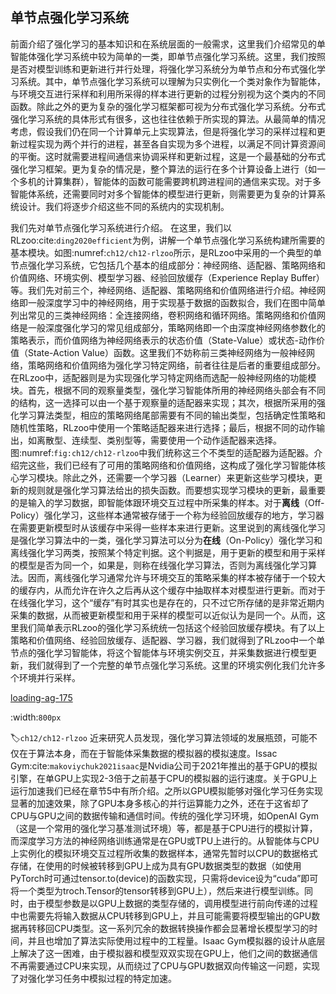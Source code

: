 ## 单节点强化学习系统

前面介绍了强化学习的基本知识和在系统层面的一般需求，这里我们介绍常见的单智能体强化学习系统中较为简单的一类，即单节点强化学习系统。这里，我们按照是否对模型训练和更新进行并行处理，将强化学习系统分为单节点和分布式强化学习系统。其中，单节点强化学习系统可以理解为只实例化一个类对象作为智能体，与环境交互进行采样和利用所采得的样本进行更新的过程分别视为这个类内的不同函数。除此之外的更为复杂的强化学习框架都可视为分布式强化学习系统。分布式强化学习系统的具体形式有很多，这也往往依赖于所实现的算法。从最简单的情况考虑，假设我们仍在同一个计算单元上实现算法，但是将强化学习的采样过程和更新过程实现为两个并行的进程，甚至各自实现为多个进程，以满足不同计算资源间的平衡。这时就需要进程间通信来协调采样和更新过程，这是一个最基础的分布式强化学习框架。更为复杂的情况是，整个算法的运行在多个计算设备上进行（如一个多机的计算集群），智能体的函数可能需要跨机跨进程间的通信来实现。对于多智能体系统，还需要同时对多个智能体的模型进行更新，则需要更为复杂的计算系统设计。我们将逐步介绍这些不同的系统内的实现机制。

我们先对单节点强化学习系统进行介绍。
在这里，我们以RLzoo:cite:`ding2020efficient`为例，讲解一个单节点强化学习系统构建所需要的基本模块。如图:numref:`ch12/ch12-rlzoo`所示，是RLzoo中采用的一个典型的单节点强化学习系统，它包括几个基本的组成部分：神经网络、适配器、策略网络和价值网络、环境实例、模型学习器、经验回放缓存（Experience Replay Buffer）等。我们先对前三个，神经网络、适配器、策略网络和价值网络进行介绍。神经网络即一般深度学习中的神经网络，用于实现基于数据的函数拟合，我们在图中简单列出常见的三类神经网络：全连接网络，卷积网络和循环网络。策略网络和价值网络是一般深度强化学习的常见组成部分，策略网络即一个由深度神经网络参数化的策略表示，而价值网络为神经网络表示的状态价值（State-Value）或状态-动作价值（State-Action Value）函数。这里我们不妨称前三类神经网络为一般神经网络，策略网络和价值网络为强化学习特定网络，前者往往是后者的重要组成部分。在RLzoo中，适配器则是为实现强化学习特定网络而选配一般神经网络的功能模块。首先，根据不同的观察量类型，强化学习智能体所用的神经网络头部会有不同的结构，这一选择可以由一个基于观察量的适配器来实现；其次，根据所采用的强化学习算法类型，相应的策略网络尾部需要有不同的输出类型，包括确定性策略和随机性策略，RLzoo中使用一个策略适配器来进行选择；最后，根据不同的动作输出，如离散型、连续型、类别型等，需要使用一个动作适配器来选择。图:numref:`fig:ch12/ch12-rlzoo`中我们统称这三个不类型的适配器为适配器。介绍完这些，我们已经有了可用的策略网络和价值网络，这构成了强化学习智能体核心学习模块。除此之外，还需要一个学习器（Learner）来更新这些学习模块，更新的规则就是强化学习算法给出的损失函数。而要想实现学习模块的更新，最重要的是输入的学习数据，即智能体跟环境交互过程中所采集的样本。对于**离线**（Off-Policy）强化学习，这些样本通常被存储于一个称为经验回放缓存的地方，学习器在需要更新模型时从该缓存中采得一些样本来进行更新。这里说到的离线强化学习是强化学习算法中的一类，强化学习算法可以分为**在线**（On-Policy）强化学习和离线强化学习两类，按照某个特定判据。这个判据是，用于更新的模型和用于采样的模型是否为同一个，如果是，则称在线强化学习算法，否则为离线强化学习算法。因而，离线强化学习通常允许与环境交互的策略采集的样本被存储于一个较大的缓存内，从而允许在许久之后再从这个缓存中抽取样本对模型进行更新。而对于在线强化学习，这个“缓存”有时其实也是存在的，只不过它所存储的是非常近期内采集的数据，从而被更新模型和用于采样的模型可以近似认为是同一个。从而，这里我们简单表示RLzoo的强化学习系统统一包括这个经验回放缓存模块。有了以上策略和价值网络、经验回放缓存、适配器、学习器，我们就得到了RLzoo中一个单节点的强化学习智能体，将这个智能体与环境实例交互，并采集数据进行模型更新，我们就得到了一个完整的单节点强化学习系统。这里的环境实例化我们允许多个环境并行采样。

[loading-ag-175](../img/ch12/ch12-rlzoo.png)

:width:`800px`

:label:`ch12/ch12-rlzoo`
近来研究人员发现，强化学习算法领域的发展瓶颈，可能不仅在于算法本身，而在于智能体采集数据的模拟器的模拟速度。Issac Gym:cite:`makoviychuk2021isaac`是Nvidia公司于2021年推出的基于GPU的模拟引擎，在单GPU上实现2-3倍于之前基于CPU的模拟器的运行速度。关于GPU上运行加速我们已经在章节5中有所介绍。之所以GPU模拟能够对强化学习任务实现显著的加速效果，除了GPU本身多核心的并行运算能力之外，还在于这省却了CPU与GPU之间的数据传输和通信时间。传统的强化学习环境，如OpenAI Gym（这是一个常用的强化学习基准测试环境）等，都是基于CPU进行的模拟计算，而深度学习方法的神经网络训练通常是在GPU或TPU上进行的。从智能体与CPU上实例化的模拟环境交互过程所收集的数据样本，通常先暂时以CPU的数据格式存储，在使用的时候被转移到GPU上成为具有GPU数据类型的数据（如使用PyTorch时可通过tensor.to(device)的函数实现，只需将device设为“cuda”即可将一个类型为troch.Tensor的tensor转移到GPU上），然后来进行模型训练。同时，由于模型参数是以GPU上数据的类型存储的，调用模型进行前向传递的过程中也需要先将输入数据从CPU转移到GPU上，并且可能需要将模型输出的GPU数据再转移回CPU类型。这一系列冗余的数据转换操作都会显著增长模型学习的时间，并且也增加了算法实际使用过程中的工程量。Isaac Gym模拟器的设计从底层上解决了这一困难，由于模拟器和模型双双实现在GPU上，他们之间的数据通信不再需要通过CPU来实现，从而绕过了CPU与GPU数据双向传输这一问题，实现了对强化学习任务中模拟过程的特定加速。